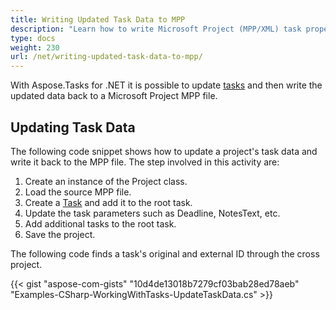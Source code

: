 ```yaml
---
title: Writing Updated Task Data to MPP
description: "Learn how to write Microsoft Project (MPP/XML) task properties using Aspose.Tasks for .NET."
type: docs
weight: 230
url: /net/writing-updated-task-data-to-mpp/
---
```


With Aspose.Tasks for .NET it is possible to update [tasks](/tasks/net/working-with-tasks/) and then write the updated data back to a Microsoft Project MPP file.

## **Updating Task Data**
The following code snippet shows how to update a project's task data and write it back to the MPP file. The step involved in this activity are:

1. Create an instance of the Project class.
2. Load the source MPP file.
3. Create a [Task](https://reference.aspose.com/tasks/net/aspose.tasks/task) and add it to the root task.
4. Update the task parameters such as Deadline, NotesText, etc.
5. Add additional tasks to the root task.
6. Save the project.

The following code finds a task's original and external ID through the cross project.

{{< gist "aspose-com-gists" "10d4de13018b7279cf03bab28ed78aeb" "Examples-CSharp-WorkingWithTasks-UpdateTaskData.cs" >}}
